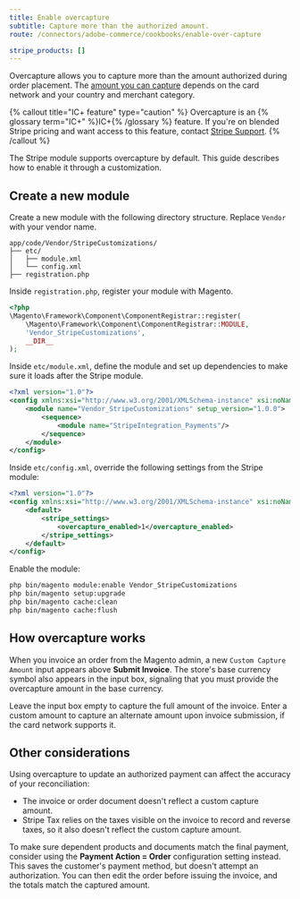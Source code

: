 ```yaml
---
title: Enable overcapture
subtitle: Capture more than the authorized amount.
route: /connectors/adobe-commerce/cookbooks/enable-over-capture

stripe_products: []
---
```


Overcapture allows you to capture more than the amount authorized during order placement. The [amount you can 
 capture](/payments/overcapture?platform=web&ui=stripe-hosted#availability-by-merchant-category) depends on the card network and your country and merchant category.

{% callout title="IC+ feature" type="caution" %}
Overcapture is an {% glossary term="IC+" %}IC+{% /glossary %} feature. If you're on blended Stripe pricing and want access to this feature, contact [Stripe Support](https://support.stripe.com).
{% /callout %}

The Stripe module supports overcapture by default. This guide describes how to enable it through a customization.

## Create a new module

Create a new module with the following directory structure. Replace `Vendor` with your vendor name.

```
app/code/Vendor/StripeCustomizations/
├── etc/
│   ├── module.xml
│   └── config.xml
├── registration.php
```

Inside `registration.php`, register your module with Magento.

```php
<?php
\Magento\Framework\Component\ComponentRegistrar::register(
    \Magento\Framework\Component\ComponentRegistrar::MODULE,
    'Vendor_StripeCustomizations',
    __DIR__
);
```

Inside `etc/module.xml`, define the module and set up dependencies to make sure it loads after the Stripe module.

```xml
<?xml version="1.0"?>
<config xmlns:xsi="http://www.w3.org/2001/XMLSchema-instance" xsi:noNamespaceSchemaLocation="urn:magento:framework:Module/etc/module.xsd">
    <module name="Vendor_StripeCustomizations" setup_version="1.0.0">
        <sequence>
            <module name="StripeIntegration_Payments"/>
        </sequence>
    </module>
</config>
```

Inside `etc/config.xml`, override the following settings from the Stripe module:

```xml
<?xml version="1.0"?>
<config xmlns:xsi="http://www.w3.org/2001/XMLSchema-instance" xsi:noNamespaceSchemaLocation="urn:magento:module:Magento_Store:etc/config.xsd">
    <default>
        <stripe_settings>
            <overcapture_enabled>1</overcapture_enabled>
        </stripe_settings>
    </default>
</config>
```

Enable the module:

```sh
php bin/magento module:enable Vendor_StripeCustomizations
php bin/magento setup:upgrade
php bin/magento cache:clean
php bin/magento cache:flush
```

## How overcapture works

When you invoice an order from the Magento admin, a new `Custom Capture Amount` input appears above **Submit Invoice**. The store's base currency symbol also appears in the input box, signaling that you must provide the overcapture amount in the base currency.

Leave the input box empty to capture the full amount of the invoice. Enter a custom amount to capture an alternate amount upon invoice submission, if the card network supports it.

## Other considerations

Using overcapture to update an authorized payment can affect the accuracy of your reconciliation:

* The invoice or order document doesn't reflect a custom capture amount. 
* Stripe Tax relies on the taxes visible on the invoice to record and reverse taxes, so it also doesn't reflect the custom capture amount.

To make sure dependent products and documents match the final payment, consider using the **Payment Action = Order** configuration setting instead. This saves the customer's payment method, but doesn't attempt an authorization. You can then edit the order before issuing the invoice, and the totals match the captured amount.
